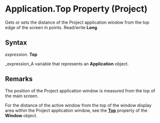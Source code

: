 
# Application.Top Property (Project)

Gets or sets the distance of the Project application window from the top edge of the screen in points. Read/write  **Long**.


## Syntax

 _expression_. **Top**

 _expression_A variable that represents an  **Application** object.


## Remarks

The position of the Project application window is measured from the top of the main screen.

For the distance of the active window from the top of the window display area within the Project application window, see the  **[Top](60aca1d3-5ca5-093f-7828-39974300257f.md)** property of the **Window** object.

